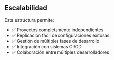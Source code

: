 ## Escalabilidad

Esta estructura permite:
- ✅ Proyectos completamente independientes
- ✅ Replicación fácil de configuraciones exitosas
- ✅ Gestión de múltiples fases de desarrollo
- ✅ Integración con sistemas CI/CD
- ✅ Colaboración entre múltiples desarrolladores